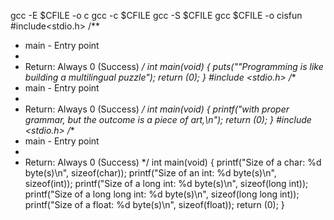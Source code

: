 gcc -E $CFILE -o c
gcc -c $CFILE
gcc -S $CFILE
gcc $CFILE -o cisfun
#include<stdio.h>
/**
 * main - Entry point
 *
 * Return: Always 0 (Success)
 */
int main(void)
{
	puts("\"Programming is like building a multilingual puzzle");
	return (0);
}
#include <stdio.h>
/**
 * main - Entry point
 *
 * Return: Always 0 (Success)
 */
int main(void)
{
	printf("with proper grammar, but the outcome is a piece of art,\n");
	return (0);
}
#include <stdio.h>
/**
 * main - Entry point
 *
 * Return: Always 0 (Success)
 */
int main(void)
{
	printf("Size of a char: %d byte(s)\n", sizeof(char));
	printf("Size of an int: %d byte(s)\n", sizeof(int));
	printf("Size of a long int: %d byte(s)\n", sizeof(long int));
	printf("Size of a long long int: %d byte(s)\n", sizeof(long long int));
	printf("Size of a float: %d byte(s)\n", sizeof(float));
	return (0);
}
